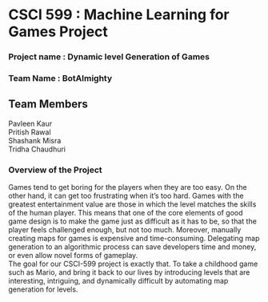 # CSCI 599 : Machine Learning for Games Project 

### Project name : Dynamic level Generation of Games
### Team Name : BotAlmighty

<h2>Team Members</h2>
Pavleen Kaur<br>
Pritish Rawal<br>
Shashank Misra<br>
Tridha Chaudhuri<br>

<h3>Overview of the Project</h3>
Games tend to get boring for the players when they are too easy. On the other hand, it can get too frustrating when it’s too hard. Games with the greatest entertainment value are those in which the level matches the skills of the human player. This means that one of the core elements of good game design is to make the game just as difficult as it has to be, so that the player feels challenged enough, but not too much. Moreover, manually creating maps for games is expensive and time-consuming. Delegating map generation to an algorithmic process can save developers time and money, or even allow novel forms of gameplay.     <br>
The goal for our CSCI-599 project is exactly that. To take a childhood game such as Mario, and bring it back to our lives by introducing levels that are interesting, intriguing, and dynamically difficult by automating map generation for levels. 


